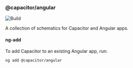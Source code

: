 ### @capacitor/angular

![Build](https://github.com/ionic-team/capacitor-angular-toolkit/workflows/Build/badge.svg)

A collection of schematics for Capacitor and Angular apps.


#### ng-add

To add Capacitor to an existing Angular app, run:

```bash
ng add @capacitor/angular
```
